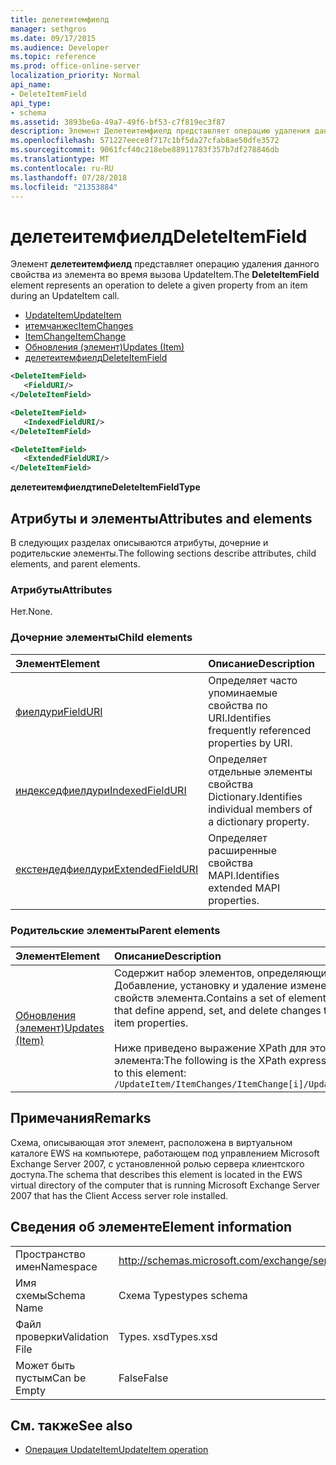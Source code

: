 ```yaml
---
title: делетеитемфиелд
manager: sethgros
ms.date: 09/17/2015
ms.audience: Developer
ms.topic: reference
ms.prod: office-online-server
localization_priority: Normal
api_name:
- DeleteItemField
api_type:
- schema
ms.assetid: 3893be6a-49a7-49f6-bf53-c7f819ec3f87
description: Элемент Делетеитемфиелд представляет операцию удаления данного свойства из элемента во время вызова UpdateItem.
ms.openlocfilehash: 571227eece8f717c1bf5da27cfab8ae50dfe3572
ms.sourcegitcommit: 9061fcf40c218ebe88911783f357b7df278846db
ms.translationtype: MT
ms.contentlocale: ru-RU
ms.lasthandoff: 07/28/2018
ms.locfileid: "21353884"
---
```

# <a name="deleteitemfield"></a><span data-ttu-id="cf4a2-103">делетеитемфиелд</span><span class="sxs-lookup"><span data-stu-id="cf4a2-103">DeleteItemField</span></span>

<span data-ttu-id="cf4a2-104">Элемент **делетеитемфиелд** представляет операцию удаления данного свойства из элемента во время вызова UpdateItem.</span><span class="sxs-lookup"><span data-stu-id="cf4a2-104">The **DeleteItemField** element represents an operation to delete a given property from an item during an UpdateItem call.</span></span> 
 
- [<span data-ttu-id="cf4a2-105">UpdateItem</span><span class="sxs-lookup"><span data-stu-id="cf4a2-105">UpdateItem</span></span>](updateitem.md)  
- [<span data-ttu-id="cf4a2-106">итемчанжес</span><span class="sxs-lookup"><span data-stu-id="cf4a2-106">ItemChanges</span></span>](itemchanges.md) 
- [<span data-ttu-id="cf4a2-107">ItemChange</span><span class="sxs-lookup"><span data-stu-id="cf4a2-107">ItemChange</span></span>](itemchange.md) 
- [<span data-ttu-id="cf4a2-108">Обновления (элемент)</span><span class="sxs-lookup"><span data-stu-id="cf4a2-108">Updates (Item)</span></span>](updates-item.md) 
- [<span data-ttu-id="cf4a2-109">делетеитемфиелд</span><span class="sxs-lookup"><span data-stu-id="cf4a2-109">DeleteItemField</span></span>](deleteitemfield.md)
  
```xml
<DeleteItemField>
   <FieldURI/>
</DeleteItemField>
```

```xml
<DeleteItemField>
   <IndexedFieldURI/> 
</DeleteItemField>
```

```xml
<DeleteItemField>
   <ExtendedFieldURI/>
</DeleteItemField>
```

<span data-ttu-id="cf4a2-110">**делетеитемфиелдтипе**</span><span class="sxs-lookup"><span data-stu-id="cf4a2-110">**DeleteItemFieldType**</span></span>

## <a name="attributes-and-elements"></a><span data-ttu-id="cf4a2-111">Атрибуты и элементы</span><span class="sxs-lookup"><span data-stu-id="cf4a2-111">Attributes and elements</span></span>

<span data-ttu-id="cf4a2-112">В следующих разделах описываются атрибуты, дочерние и родительские элементы.</span><span class="sxs-lookup"><span data-stu-id="cf4a2-112">The following sections describe attributes, child elements, and parent elements.</span></span>
  
### <a name="attributes"></a><span data-ttu-id="cf4a2-113">Атрибуты</span><span class="sxs-lookup"><span data-stu-id="cf4a2-113">Attributes</span></span>

<span data-ttu-id="cf4a2-114">Нет.</span><span class="sxs-lookup"><span data-stu-id="cf4a2-114">None.</span></span>
  
### <a name="child-elements"></a><span data-ttu-id="cf4a2-115">Дочерние элементы</span><span class="sxs-lookup"><span data-stu-id="cf4a2-115">Child elements</span></span>

|<span data-ttu-id="cf4a2-116">**Элемент**</span><span class="sxs-lookup"><span data-stu-id="cf4a2-116">**Element**</span></span>|<span data-ttu-id="cf4a2-117">**Описание**</span><span class="sxs-lookup"><span data-stu-id="cf4a2-117">**Description**</span></span>|
|:-----|:-----|
|[<span data-ttu-id="cf4a2-118">фиелдури</span><span class="sxs-lookup"><span data-stu-id="cf4a2-118">FieldURI</span></span>](fielduri.md) <br/> |<span data-ttu-id="cf4a2-119">Определяет часто упоминаемые свойства по URI.</span><span class="sxs-lookup"><span data-stu-id="cf4a2-119">Identifies frequently referenced properties by URI.</span></span>  <br/> |
|[<span data-ttu-id="cf4a2-120">индекседфиелдури</span><span class="sxs-lookup"><span data-stu-id="cf4a2-120">IndexedFieldURI</span></span>](indexedfielduri.md) <br/> |<span data-ttu-id="cf4a2-121">Определяет отдельные элементы свойства Dictionary.</span><span class="sxs-lookup"><span data-stu-id="cf4a2-121">Identifies individual members of a dictionary property.</span></span>  <br/> |
|[<span data-ttu-id="cf4a2-122">екстендедфиелдури</span><span class="sxs-lookup"><span data-stu-id="cf4a2-122">ExtendedFieldURI</span></span>](extendedfielduri.md) <br/> |<span data-ttu-id="cf4a2-123">Определяет расширенные свойства MAPI.</span><span class="sxs-lookup"><span data-stu-id="cf4a2-123">Identifies extended MAPI properties.</span></span>  <br/> |
   
### <a name="parent-elements"></a><span data-ttu-id="cf4a2-124">Родительские элементы</span><span class="sxs-lookup"><span data-stu-id="cf4a2-124">Parent elements</span></span>

|<span data-ttu-id="cf4a2-125">**Элемент**</span><span class="sxs-lookup"><span data-stu-id="cf4a2-125">**Element**</span></span>|<span data-ttu-id="cf4a2-126">**Описание**</span><span class="sxs-lookup"><span data-stu-id="cf4a2-126">**Description**</span></span>|
|:-----|:-----|
|[<span data-ttu-id="cf4a2-127">Обновления (элемент)</span><span class="sxs-lookup"><span data-stu-id="cf4a2-127">Updates (Item)</span></span>](updates-item.md) <br/> |<span data-ttu-id="cf4a2-128">Содержит набор элементов, определяющих Добавление, установку и удаление изменений свойств элемента.</span><span class="sxs-lookup"><span data-stu-id="cf4a2-128">Contains a set of elements that define append, set, and delete changes to item properties.</span></span>  <br/><br/><span data-ttu-id="cf4a2-129">Ниже приведено выражение XPath для этого элемента:</span><span class="sxs-lookup"><span data-stu-id="cf4a2-129">The following is the XPath expression to this element:</span></span><br/>`/UpdateItem/ItemChanges/ItemChange[i]/Updates` <br/> |
   
## <a name="remarks"></a><span data-ttu-id="cf4a2-130">Примечания</span><span class="sxs-lookup"><span data-stu-id="cf4a2-130">Remarks</span></span>

<span data-ttu-id="cf4a2-131">Схема, описывающая этот элемент, расположена в виртуальном каталоге EWS на компьютере, работающем под управлением Microsoft Exchange Server 2007, с установленной ролью сервера клиентского доступа.</span><span class="sxs-lookup"><span data-stu-id="cf4a2-131">The schema that describes this element is located in the EWS virtual directory of the computer that is running Microsoft Exchange Server 2007 that has the Client Access server role installed.</span></span>
  
## <a name="element-information"></a><span data-ttu-id="cf4a2-132">Сведения об элементе</span><span class="sxs-lookup"><span data-stu-id="cf4a2-132">Element information</span></span>

|||
|:-----|:-----|
|<span data-ttu-id="cf4a2-133">Пространство имен</span><span class="sxs-lookup"><span data-stu-id="cf4a2-133">Namespace</span></span>  <br/> |http://schemas.microsoft.com/exchange/services/2006/types  <br/> |
|<span data-ttu-id="cf4a2-134">Имя схемы</span><span class="sxs-lookup"><span data-stu-id="cf4a2-134">Schema Name</span></span>  <br/> |<span data-ttu-id="cf4a2-135">Схема Types</span><span class="sxs-lookup"><span data-stu-id="cf4a2-135">types schema</span></span>  <br/> |
|<span data-ttu-id="cf4a2-136">Файл проверки</span><span class="sxs-lookup"><span data-stu-id="cf4a2-136">Validation File</span></span>  <br/> |<span data-ttu-id="cf4a2-137">Types. xsd</span><span class="sxs-lookup"><span data-stu-id="cf4a2-137">Types.xsd</span></span>  <br/> |
|<span data-ttu-id="cf4a2-138">Может быть пустым</span><span class="sxs-lookup"><span data-stu-id="cf4a2-138">Can be Empty</span></span>  <br/> |<span data-ttu-id="cf4a2-139">False</span><span class="sxs-lookup"><span data-stu-id="cf4a2-139">False</span></span>  <br/> |
   
## <a name="see-also"></a><span data-ttu-id="cf4a2-140">См. также</span><span class="sxs-lookup"><span data-stu-id="cf4a2-140">See also</span></span>

- [<span data-ttu-id="cf4a2-141">Операция UpdateItem</span><span class="sxs-lookup"><span data-stu-id="cf4a2-141">UpdateItem operation</span></span>](updateitem-operation.md)

